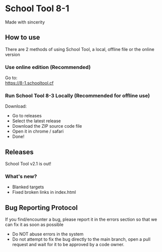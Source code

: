 # School Tool 8-1
Made with sincerity

 ## How to use
 There are 2 methods of using School Tool, a local, offline file or the online version
 
 ### Use online edition (Recommended)
 
 Go to: <br> 
 https://8-1.schooltool.cf
 
 ### Run School Tool 8-3 Locally (Recommended for offline use)
 
 Download:
 - Go to releases
 - Select the latest release
 - Download the ZIP source code file
 - Open it in chrome / safari
 - Done!
 
 ## Releases
 School Tool v2.1 is out!
 
 ### What's new?
 - Blanked targets
 - Fixed broken links in index.html

## Bug Reporting Protocol
If you find/encounter a bug, please report it in the errors section so that we can fix it as soon as possible

- Do NOT abuse errors in the system
- Do not attempt to fix the bug directly to the main branch, open a pull request and wait for it to be approved by a code owner.
